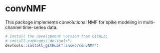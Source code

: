 # convNMF

This package implements convolutional NMF for spike modeling in multi-channel time-series data.

```r
# Install the development version from GitHub:
# install.packages("devtools")
devtools::install_github("rinseo/convNMF")
```